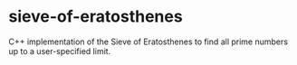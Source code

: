 # sieve-of-eratosthenes
C++ implementation of the Sieve of Eratosthenes to find all prime numbers up to a user-specified limit.
